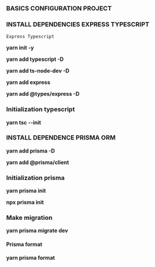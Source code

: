 ### BASICS CONFIGURATION PROJECT

### INSTALL DEPENDENCIES EXPRESS TYPESCRIPT

`Express Typescript`

**yarn init -y**

**yarn add typescript -D**

**yarn add ts-node-dev -D**

**yarn add express**

**yarn add @types/express -D**

### Initialization typescript

**yarn tsc --init**

### INSTALL DEPENDENCE PRISMA ORM

**yarn add prisma -D**

**yarn add @prisma/client**

### Initialization prisma

**yarn prisma init**

**npx prisma init**

### Make migration

**yarn prisma migrate dev**

#### Prisma format

**yarn prisma format**
